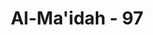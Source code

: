 ---
title: "Al-Ma'idah - 97"
no: 97
arabic_no: ٩٧
ayah: ۞ جَعَلَ اللّٰهُ الْكَعْبَةَ الْبَيْتَ الْحَرَامَ قِيٰمًا لِّلنَّاسِ وَالشَّهْرَ الْحَرَامَ وَالْهَدْيَ وَالْقَلَاۤىِٕدَ ۗذٰلِكَ لِتَعْلَمُوْٓا اَنَّ اللّٰهَ يَعْلَمُ مَا فِى السَّمٰوٰتِ وَمَا فِى الْاَرْضِۙ وَاَنَّ اللّٰهَ بِكُلِّ شَيْءٍ عَلِيْمٌ 
translation: "Allah telah menjadikan Ka‘bah rumah suci tempat manusia berkumpul. Demikian pula bulan haram, hadyu dan qala'id. Yang demikian itu agar kamu mengetahui, bahwa Allah mengetahui apa yang ada di langit dan apa yang ada di bumi, dan bahwa Allah Maha Mengetahui segala sesuatu."
tafsir: "Ayat ini menjelaskan bahwa Allah telah menjadikan Ka'bah rumah suci itu, sebagai pusat kegiatan bagi manusia, baik kegiatan-kegiatan dalam urusan duniawi, seperti perdagangan dan sebagainya, maupun kegiatan beribadah haji dan umrah bagi orang-orang mukmin di seluruh penjuru dunia.\n\nAllah menetapkan bulan-bulan haram “yaitu Zulkaidah, Zulhijjah, Muharam dan Rajab“ yang merupakan masa-masa yang tenang untuk beribadat dan bekerja bagi mereka, karena pada bulan-bulan tersebut tidak diperbolehkan berperang. Begitu pula, binatang-binatang ternak seperti unta, lembu, kambing dan biri-biri yang disembelih di tanah haram sebagai hadiah dan dibagi-bagikan kepada fakir dan miskin, demikian pula binatang yang diberi kalung, yaitu unta atau kambing gemuk untuk menandakan bahwa binatang-binatang itu telah diperuntukkan sebagai hadyu (kurban) yang akan disembelih. Dengan demikian, adanya penyembelihan hewan-hewan tersebut tentu akan menambah syiarnya ibadah kaum Muslimin dan merupakan saat-saat bahagia pula bagi fakir dan miskin. Orang-orang mukmin tidak merasa kuatir atas keselamatan diri mereka pada saat-saat tersebut, sebab apabila mereka telah mengalungi hewan-hewan yang akan mereka sembelih itu, atau bila mereka telah memakai pakaian ihram maka tak seorang pun yang akan mengganggu atau mengancam keselamatan diri mereka.\n\nKemudian Allah menjelaskan bahwa semuanya itu ditetapkan agar hamba-Nya mengetahui bahwa Dia senantiasa mengetahui apa yang ada di langit dan di bumi dan bahwa Allah Maha Mengetahui segala sesuatu. Buktinya Allah telah menetapkan semuanya untuk mendatangkan kemaslahatan bagi mereka dan untuk menghindari malapetaka sebelum terjadi. Dengan demikian jelas bahwa Allah mengetahui apa-apa yang sedang terjadi dan apa yang akan terjadi. Berdasarkan ilmu-Nya yang Maha Luas itulah Allah menetapkan hukum-hukum dan peraturan-Nya bagi kemaslahatan hamba-Nya."
---